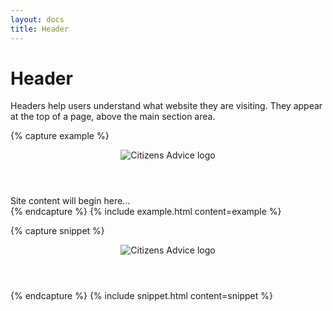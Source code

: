 ```yaml
---
layout: docs
title: Header
---
```


# Header

Headers help users understand what website they are visiting.
They appear at the top of a page, above the main section area.

{% capture example %}

<header class="white z-index-200 m-0 bg-heritage-blue sticky mb-5">

  <div class="w-full ph-6 m-auto">
    <div class="flex items-center">
      <div class="white font-size-3 semi-bold m-0 lh-0 pv-4 ">
        <img src="/cads/images/citizens_advice_logo.svg" alt="Citizens Advice logo">
      </div>
    </div>
  </div>
  </header>

<main>Site content will begin here...</main>
{% endcapture %}
{% include example.html content=example %}

{% capture snippet %}

<header class="white z-index-200 m-0 bg-heritage-blue sticky mb-5">
  <div class="w-full ph-6 m-auto">
    <div class="flex items-center">
      <div class="white font-size-3 semi-bold m-0 lh-0 pv-4 ">
        <img src="[url-to-image].svg" alt="Citizens Advice logo">
      </div>
    </div>
  </div>
</header>

{% endcapture %}
{% include snippet.html content=snippet %}
